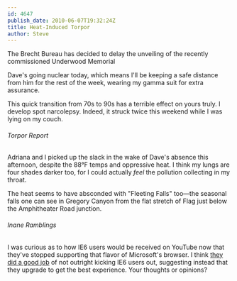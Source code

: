 ```yaml
---
id: 4647
publish_date: 2010-06-07T19:32:24Z
title: Heat-Induced Torpor
author: Steve
---
```

  
The Brecht Bureau has decided to delay the unveiling of the recently commissioned Underwood Memorial

Dave's going nuclear today, which means I'll be keeping a safe distance from him for the rest of the week, wearing my gamma suit for extra assurance.

This quick transition from 70s to 90s has a terrible effect on yours truly. I develop spot narcolepsy. Indeed, it struck twice this weekend while I was lying on my couch.

###### Torpor Report

Adriana and I picked up the slack in the wake of Dave's absence this afternoon, despite the 88°F temps and oppressive heat. I think my lungs are four shades darker too, for I could actually _feel_ the pollution collecting in my throat.

The heat seems to have absconded with "Fleeting Falls" too—the seasonal falls one can see in Gregory Canyon from the flat stretch of Flag just below the Amphitheater Road junction.

###### Inane Ramblings

I was curious as to how IE6 users would be received on YouTube now that they've stopped supporting that flavor of Microsoft's browser. I think [they did a good job](http://www.flagstafffrenzy.org/wp-content/uploads/2010/06/youtube-ie6.png) of not outright kicking IE6 users out, suggesting instead that they upgrade to get the best experience. Your thoughts or opinions?